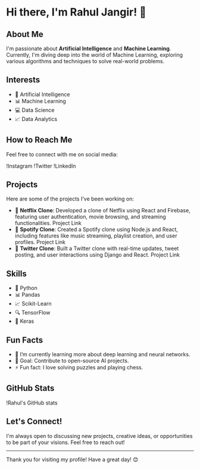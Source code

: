 # Hi there, I'm Rahul Jangir! 👋

## About Me
I'm passionate about **Artificial Intelligence** and **Machine Learning**. Currently, I'm diving deep into the world of Machine Learning, exploring various algorithms and techniques to solve real-world problems.

## Interests
- 🤖 Artificial Intelligence
- 📊 Machine Learning
- 💻 Data Science
- 📈 Data Analytics

## How to Reach Me
Feel free to connect with me on social media:

!Instagram
!Twitter
!LinkedIn

## Projects
Here are some of the projects I've been working on:
- 🌟 **Netflix Clone**: Developed a clone of Netflix using React and Firebase, featuring user authentication, movie browsing, and streaming functionalities. Project Link
- 🌟 **Spotify Clone**: Created a Spotify clone using Node.js and React, including features like music streaming, playlist creation, and user profiles. Project Link
- 🌟 **Twitter Clone**: Built a Twitter clone with real-time updates, tweet posting, and user interactions using Django and React. Project Link

## Skills
- 🐍 Python
- 📊 Pandas
- 📈 Scikit-Learn
- 🔍 TensorFlow
- 🧠 Keras

## Fun Facts
- 🌱 I’m currently learning more about deep learning and neural networks.
- 🎯 Goal: Contribute to open-source AI projects.
- ⚡ Fun fact: I love solving puzzles and playing chess.

## GitHub Stats
!Rahul's GitHub stats

## Let's Connect!
I'm always open to discussing new projects, creative ideas, or opportunities to be part of your visions. Feel free to reach out!

---

Thank you for visiting my profile! Have a great day! 😊
